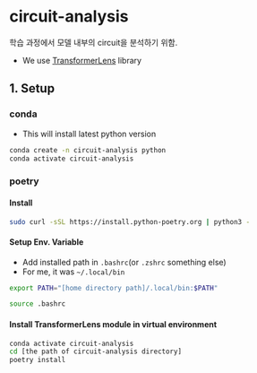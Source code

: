 # circuit-analysis
학습 과정에서 모델 내부의 circuit을 분석하기 위함.

- We use [TransformerLens](https://github.com/TransformerLensOrg/TransformerLens) library

## 1. Setup
### conda
- This will install latest python version
```bash
conda create -n circuit-analysis python
conda activate circuit-analysis
```
### poetry
#### Install
```bash
sudo curl -sSL https://install.python-poetry.org | python3 -
```
#### Setup Env. Variable
- Add installed path in `.bashrc`(or `.zshrc` something else)
- For me, it was `~/.local/bin`
```bash
export PATH="[home directory path]/.local/bin:$PATH"
```
```bash
source .bashrc
```
#### Install TransformerLens module in virtual environment
```bash
conda activate circuit-analysis
cd [the path of circuit-analysis directory]
poetry install
```


